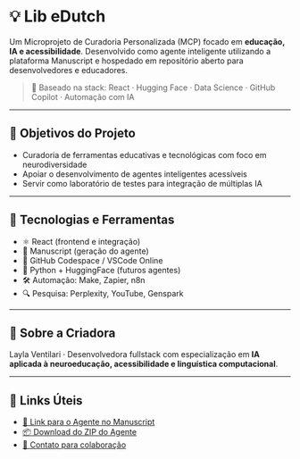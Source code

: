 # 💡 Lib eDutch 
Um Microprojeto de Curadoria Personalizada (MCP) focado em **educação, IA e acessibilidade**. Desenvolvido como agente inteligente utilizando a plataforma Manuscript e hospedado em repositório aberto para desenvolvedores e educadores.

> 🧠 Baseado na stack: React · Hugging Face · Data Science · GitHub Copilot · Automação com IA

---

## 🚀 Objetivos do Projeto

- Curadoria de ferramentas educativas e tecnológicas com foco em neurodiversidade
- Apoiar o desenvolvimento de agentes inteligentes acessíveis
- Servir como laboratório de testes para integração de múltiplas IA

---

## 🧰 Tecnologias e Ferramentas

- ⚛️ React (frontend e integração)
- 🤖 Manuscript (geração do agente)
- 🧩 GitHub Codespace / VSCode Online
- 🧪 Python + HuggingFace (futuros agentes)
- 🛠️ Automação: Make, Zapier, n8n
- 🔍 Pesquisa: Perplexity, YouTube, Genspark

---

## 🧠 Sobre a Criadora

Layla Ventilari · Desenvolvedora fullstack com especialização em **IA aplicada à neuroeducação, acessibilidade e linguística computacional**.

---

## 📎 Links Úteis

- [🔗 Link para o Agente no Manuscript](#)
- [📦 Download do ZIP do Agente](#)
- [💬 Contato para colaboração](mailto:layla@email.com)
